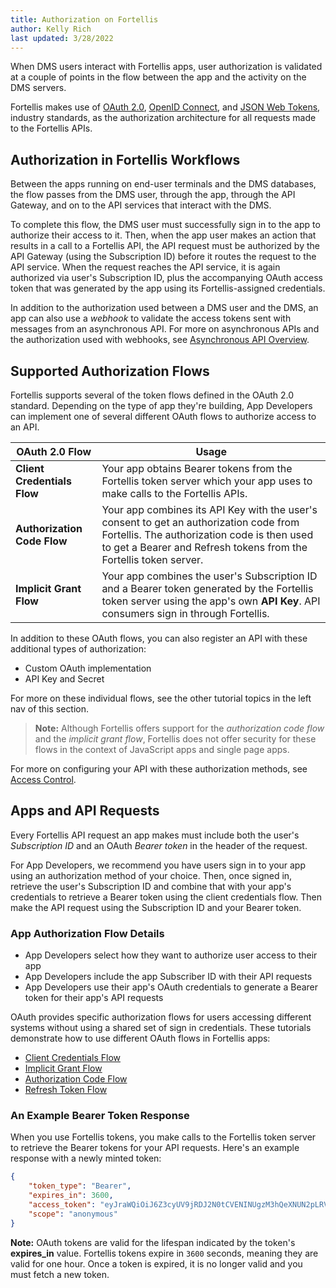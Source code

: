 ```yaml
---
title: Authorization on Fortellis
author: Kelly Rich
last updated: 3/28/2022
---
```


When DMS users interact with Fortellis apps, user authorization is validated at a couple of points in the flow between the app and the activity on the DMS servers.

Fortellis makes use of [OAuth 2.0](https://oauth.net/2/), [OpenID Connect](https://openid.net/connect/), and [JSON Web Tokens](https://jwt.io), industry standards, as the authorization architecture for all requests made to the Fortellis APIs.

## Authorization in Fortellis Workflows

Between the apps running on end-user terminals and the DMS databases, the flow passes from the DMS user, through the app, through the API Gateway, and on to the API services that interact with the DMS.

To complete this flow, the DMS user must successfully sign in to the app to authorize their access to it. Then, when the app user makes an action that results in a call to a Fortellis API, the API request must be authorized by the API Gateway (using the Subscription ID) before it routes the request to the API service. When the request reaches the API service, it is again authorized via user's Subscription ID, plus the accompanying OAuth access token that was generated by the app using its Fortellis-assigned credentials.

In addition to the authorization used between a DMS user and the DMS, an app can also use a *webhook* to validate the access tokens sent with messages from an asynchronous API. For more on asynchronous APIs and the authorization used with webhooks, see [Asynchronous API Overview](/docs/tutorials/event-relay/overview-event-relay).

## Supported Authorization Flows

Fortellis supports several of the token flows defined in the OAuth 2.0 standard. Depending on the type of app they're building, App Developers can implement one of several different OAuth flows to authorize access to an API.

| OAuth 2.0 Flow | Usage |
|----------------|-------|
| **Client Credentials Flow** | Your app obtains Bearer tokens from the Fortellis token server which your app uses to make calls to the Fortellis APIs. |
| **Authorization Code Flow** | Your app combines its API Key with the user's consent to get an authorization code from Fortellis. The authorization code is then used to get a Bearer and Refresh tokens from the Fortellis token server. |
| **Implicit Grant Flow** | Your app combines the user's Subscription ID and a Bearer token generated by the Fortellis token server using the app's own **API Key**. API consumers sign in through Fortellis. |

In addition to these OAuth flows, you can also register an API with these additional types of authorization:

* Custom OAuth implementation
* API Key and Secret

For more on these individual flows, see the other tutorial topics in the left nav of this section.

> **Note:** Although Fortellis offers support for the *authorization code flow* and the *implicit grant flow*, Fortellis does not offer security for these flows in the context of JavaScript apps and single page apps.

For more on configuring your API with these authorization methods, see [Access Control](/docs/tutorials/api-lifecycle/registering-apis/#access-control).

## Apps and API Requests

Every Fortellis API request an app makes must include both the user's *Subscription ID* and an OAuth *Bearer token* in the header of the request.

For App Developers, we recommend you have users sign in to your app using an authorization method of your choice. Then, once signed in, retrieve the user's Subscription ID and combine that with your app's credentials to retrieve a Bearer token using the client credentials flow. Then make the API request using the Subscription ID and your Bearer token.

### App Authorization Flow Details

* App Developers select how they want to authorize user access to their app
* App Developers include the app Subscriber ID with their API requests
* App Developers use their app's OAuth credentials to generate a Bearer token for their app's API requests

OAuth provides specific authorization flows for users accessing different systems without using a shared set of sign in credentials. These tutorials demonstrate how to use different OAuth flows in Fortellis apps:

* [Client Credentials Flow](/docs/tutorials/solution-integration/client-credentials-flow)
* [Implicit Grant Flow](/docs/tutorials/solution-integration/implicit-flow)
* [Authorization Code Flow](/docs/tutorials/solution-integration/authorization-code-flow)
* [Refresh Token Flow](/docs/tutorials/solution-integration/authorization-code-flow/#refresh-tokens)

### An Example Bearer Token Response

When you use Fortellis tokens, you make calls to the Fortellis token server to retrieve the Bearer tokens for your API requests. Here's an example response with a newly minted token:

```json
{
    "token_type": "Bearer",
    "expires_in": 3600,
    "access_token": "eyJraWQiOiJ6Z3cyUV9jRDJ2N0tCVENINUgzM3hQeXNUN2pLRVEtR3pQdFNLUi1vRXZRIiwiYWxnIjoiUlMyNTYifQ.eyJ2ZXIiOjEsImp0aSI6IkFULm10blB3NFdINUwxbUl5dDhoLUlEUi1XOVlqekxCNlRadFBNVDQ0Q1dlNHMiLCJpc3MiOiJodHRwczovL2lkZW50aXR5LWRldi5mb3J0ZWxsaXMuaW8vb2F1dGgyL2F1czFuaTVpOW45V2t6Y1lhMnA3IiwiYXVkIjoiYXBpX3Byb3ZpZGVycyIsImlhdCI6MTU2NjMxNjYzMCwiZXhwIjoxNTY2MzIwMjMwLCJjaWQiOiJObHRjdXdJdFpWdmI3VEZ6RzV1QkNubEdZWDFyUzRuUyIsInNjcCI6WyJhbm9ueW1vdXMiXSwic3ViIjoiTmx0Y3V3SXRaVnZiN1RGekc1dUJDbmxHWVgxclM0blMifQ.Qo-YoGHHytdZApI4I_ovsTdxtAdeJd4utvUhAogVq2HZ6b0BS83Uq5fRLji4kCf4P-H3tDez_0RqwRWFIgObWs-6nQFrXbX84QwGv2u5-p-4Rz2naZIWn7Zmb7M7HBfb2LjN2dnzxGKrc9-QRXLDzJvTDUlfn7ZeL3U9AwEimLGsrWHftW31GelcU4YECFO1OABqNhWSEv9NJbkPfxHBNvyHh_AcXdVjRHZvfLXj-Md4GJJNKSPIYvjmZvl9dsY-v7ZPI-GqD4jBOTthSUQogy1D1lYBU6ZWm0BSieIpzK3l_xjZLO6yG1aAYDN7652kNemNEX4QwKzoE-uNn323Og",
    "scope": "anonymous"
}
```

**Note:** OAuth tokens are valid for the lifespan indicated by the token's **expires_in** value. Fortellis tokens expire in `3600` seconds, meaning they are valid for one hour. Once a token is expired, it is no longer valid and you must fetch a new token.

